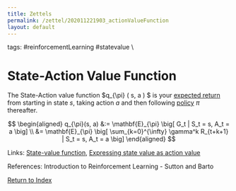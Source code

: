 ```yaml
---
title: Zettels
permalink: /zettel/202011221903_actionValueFunction
layout: default
---
```

tags: #reinforcementLearning #statevalue \

# State-Action Value Function

The State-Action value function $q_{\pi} ( s, a ) $ is your [expected return](202011221815_returnsRL) from starting in state $s$, taking 
action $a$ and then following [policy](202011242107_rlPolicy) $\pi$ thereafter.

$$
\begin{aligned}
q_{\pi}(s, a) &:= \mathbf{E}_{\pi} \big[ G_t | S_t  = s, A_t = a \big] \\
&= \mathbf{E}_{\pi} \big[ \sum_{k=0}^{\infty} \gamma^k R_{t+k+1} | S_t = s, A_t = a \big]
\end{aligned}
$$

Links: [State-value function](202011221845_valueFunctions), [Expressing state value as action value](202011221924_expressingStateToActionValue)

References: Introduction to Reinforcement Learning - Sutton and Barto

[Return to Index](index)